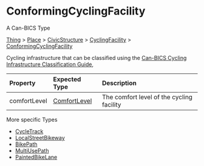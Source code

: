 # ConformingCyclingFacility

A Can-BICS Type

[Thing](https://schema.org/Thing) > [Place](https://schema.org/Place) > [CivicStructure](https://schema.org/CivicStructure) > [CyclingFacility](CyclingFacility) > [ConformingCyclingFacility](ConformingCyclingFacility)

Cycling infrastructure that can be classified using the [Can-BICS Cycling Infrastructure Classification Guide](https://summit.sfu.ca/item/39230),

| Property     | Expected Type | Description |
|:-------------|:--------------|:------------|
| comfortLevel | [ComfortLevel](ComfortLevel) | The comfort level of the cycling facility | 

More specific Types

- [CycleTrack](CycleTrack)
- [LocalStreetBikeway](LocalStreetBikeway)
- [BikePath](BikePath)
- [MultiUsePath](MultiUsePath)
- [PaintedBikeLane](PaintedBikeLane)
